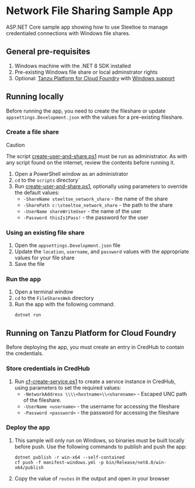 # Network File Sharing Sample App

ASP.NET Core sample app showing how to use Steeltoe to manage credentialed connections with Windows file shares.

## General pre-requisites

1. Windows machine with the .NET 8 SDK installed
1. Pre-existing Windows file share or local adminstrator rights
1. Optional: [Tanzu Platform for Cloud Foundry](https://techdocs.broadcom.com/us/en/vmware-tanzu/platform/tanzu-platform-for-cloud-foundry/10-0/tpcf/concepts-overview.html)
   with [Windows support](https://techdocs.broadcom.com/us/en/vmware-tanzu/platform/tanzu-platform-for-cloud-foundry/10-0/tpcf/toc-tasw-install-index.html)

## Running locally

Before running the app, you need to create the fileshare or update `appsettings.Development.json` with the values for a pre-existing fileshare.

### Create a file share

> [!CAUTION]
> The script [create-user-and-share.ps1](../../Scripts/create-user-and-share.ps1) must be run as administrator.
> As with any script found on the internet, review the contents before running it.

1. Open a PowerShell window as an administrator
1. `cd` to the `scripts` directory`
1. Run [create-user-and-share.ps1](../../scripts/create-user-and-share.ps1), optionally using parameters to override the default values:
   * `-ShareName steeltoe_network_share` - the name of the share
   * `-SharePath c:\steeltoe_network_share` - the path to the share
   * `-UserName shareWriteUser` - the name of the user
   * `-Password thisIs1Pass!` - the password for the user

### Using an existing file share

1. Open the `appsettings.Development.json` file
1. Update the `location`, `username`, and `password` values with the appropriate values for your file share
1. Save the file

### Run the app

1. Open a terminal window
1. `cd` to the `FileSharesWeb` directory
1. Run the app with the following command:
    ```shell
    dotnet run
    ```

## Running on Tanzu Platform for Cloud Foundry

Before deploying the app, you must create an entry in CredHub to contain the credentials.

### Store credentials in CredHub

1. Run [cf-create-service.ps1](../../scripts/cf-create-service.ps1) to create a service instance in CredHub, using parameters to set the required values:
   * `-NetworkAddress \\\\<hostname>\\<sharename>` - Escaped UNC path of the fileshare. 
   * `-UserName <username>` - the username for accessing the fileshare
   * `-Password <password>` - the password for accessing the fileshare

### Deploy the app

1. This sample will only run on Windows, so binaries must be built locally before push. Use the following commands to publish and push the app:
    ```shell
    dotnet publish -r win-x64 --self-contained
    cf push -f manifest-windows.yml -p bin/Release/net8.0/win-x64/publish
    ```
1. Copy the value of `routes` in the output and open in your browser
